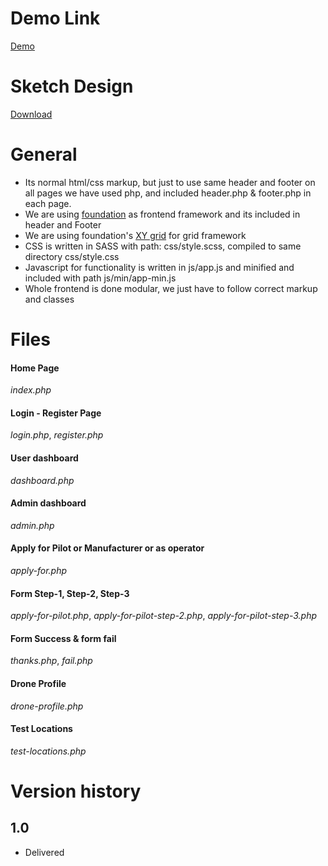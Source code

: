 # Demo Link
[Demo](http://demo.grandworks.co/digitalsky/)

# Sketch Design
[Download](https://www.dropbox.com/s/qwj2m3c9nlyfth2/DigitalSky_02.sketch?dl=0)

# General

- Its normal html/css markup, but just to use same header and footer on all pages we have used php, and included header.php & footer.php in each page.
- We are using [foundation](https://foundation.zurb.com/sites/docs/) as frontend framework and its included in header and Footer
- We are using foundation's [XY grid](https://foundation.zurb.com/sites/docs/xy-grid.html) for grid framework
- CSS is written in SASS with path: css/style.scss, compiled to same directory css/style.css
- Javascript for functionality is written in js/app.js and minified and included with path js/min/app-min.js
- Whole frontend is done modular, we just have to follow correct markup and classes

# Files

#### Home Page
_index.php_

#### Login - Register Page
_login.php_, _register.php_

#### User dashboard
_dashboard.php_

#### Admin dashboard
_admin.php_

#### Apply for Pilot or Manufacturer or as operator
_apply-for.php_

#### Form Step-1, Step-2, Step-3
_apply-for-pilot.php_, _apply-for-pilot-step-2.php_, _apply-for-pilot-step-3.php_

#### Form Success & form fail
_thanks.php_, _fail.php_

#### Drone Profile
_drone-profile.php_

#### Test Locations
_test-locations.php_

# Version history

## 1.0
- Delivered
